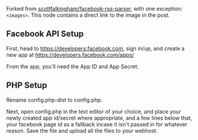 Forked from [scottfalkingham/facebook-rss-parser](https://github.com/scottfalkingham/facebook-rss-parser), with one exception: ```<images>```. This node contains a direct link to the image in the post.

Facebook API Setup
-------------
First, head to https://developers.facebook.com, sign in/up, and create a new app at https://developers.facebook.com/apps/

From the app, you'll need the App ID and App Secret.

PHP Setup
-------------
Rename config.php-dist to config.php. 

Next, open config.php in the text editor of your choice, and place your newly created app id/secret where appropriate, and a few lines below that, your facebook page id as a fallback incase it isn't passed in for whatever reason. Save the file and upload all the files to your webhost.


